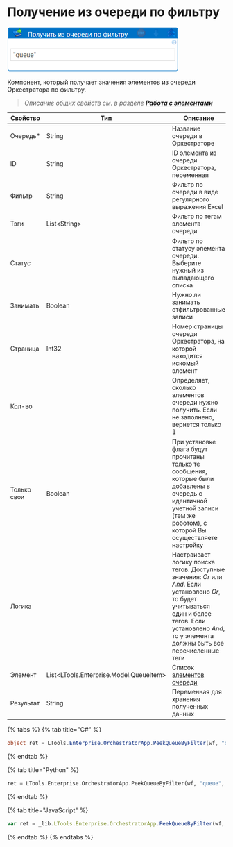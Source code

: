 # Получение из очереди по фильтру

![](<../../../../.gitbook/assets/получить из очереди по фильтру.png>)

Компонент, который получает значения элементов из очереди Оркестратора по фильтру.

> *Описание общих свойств см. в разделе [**Работа с элементами**](https://docs.primo-rpa.ru/primo-rpa/primo-studio/process/elements)*

| Свойство   | Тип    | Описание                            | Пример
| ---------- | ------ | ----------------------------------- | --------- 
| Очередь\*  | String | Название очереди в Оркестраторе     | "Queque"
| ID         | String | ID элемента из очереди Оркестратора, переменная | queue_id.ToString()
| Фильтр     | String | Фильтр по очереди в виде регулярного выражения Excel | "%1330\|15.07.2022%"
| Тэги       | List\<String> | Фильтр по тегам элемента очереди | 1330\|15.07.2022
| Статус     |        | Фильтр по статусу элемента очереди. Выберите нужный из выпадающего списка  | Error
| Занимать   | Boolean | Нужно ли занимать отфильтрованные записи | 
| Страница   | Int32  | Номер страницы очереди Оркестратора, на которой находится искомый элемент | 5
| Кол-во     |        | Определяет, сколько элементов очереди нужно получить. Если не заполнено, вернется только 1 | 10
| Только свои | Boolean | При установке флага будут прочитаны только те сообщения, которые были добавлены в очередь с идентичной учетной записи (тем же роботом), с которой Вы осуществляете настройку |
| Логика     |        | Настраивает логику поиска тегов. Доступные значения: *Or* или *And*. Если установлено *Or*, то будет учитываться один и более тегов. Если установлено *And*, то у элемента должны быть все перечисленные теги | Or
| Элемент    | List<LTools.Enterprise.Model.QueueItem> | Список [элементов очереди](https://github.com/ttalantseva/Docs.Rus/blob/main/g_elements/el_basic/els_orch/els_queues/datatypes.md)  |
| Результат  | String   | Переменная для хранения полученных данных | item_1
  
  
{% tabs %}
{% tab title="C#" %}
```csharp
object ret = LTools.Enterprise.OrchestratorApp.PeekQueueByFilter(wf, "queue", id, ".name", LTools.Enterprise.Model.QueueItemStates2.Any, false, 10);
```
{% endtab %}

{% tab title="Python" %}
```python
ret = LTools.Enterprise.OrchestratorApp.PeekQueueByFilter(wf, "queue", id, ".name", LTools.Enterprise.Model.QueueItemStates2.Any, false, 10)
```
{% endtab %}

{% tab title="JavaScript" %}
```javascript
var ret = _lib.LTools.Enterprise.OrchestratorApp.PeekQueueByFilter(wf, "queue", id, ".name", _lib.LTools.Enterprise.Model.QueueItemStates2.Any, false, 10);
```
{% endtab %}
{% endtabs %}

